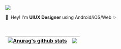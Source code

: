 <p>
  <a href="https://codingshit.tistory.com/" target="_blank"><img src="https://img.shields.io/badge/Blog-6D46DB?style=flat-square&logo=GitHub%20Sponsors&logoColor=white"/></a>
</p>



<p>
  👋&nbsp; Hey! I'm <b>UIUX Designer</b> using Android/iOS/Web ✨<br/> <br/><br/>
</p>



| <a href="https://github.com/cynhwithcode/github-readme-stats"><img align="center" src="https://github-readme-stats.vercel.app/api?username=cynhwithcode&show_icons=true&include_all_commits=true&theme=buefy&hide_border=true" alt="Anurag's github stats" /></a> | <a href="https://github.com/cynhwithcode/github-readme-stats"><img align="center" src="https://github-readme-stats.vercel.app/api/top-langs/?username=cynhwithcode&layout=compact&theme=buefy&hide_border=true" /></a> |
| ------------- | ------------- |


